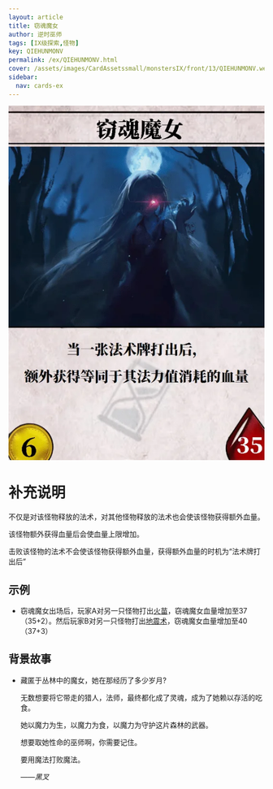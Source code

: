 ```yaml
---
layout: article
title: 窃魂魔女
author: 逆时巫师
tags: [IX级探索,怪物]
key: QIEHUNMONV
permalink: /ex/QIEHUNMONV.html
cover: /assets/images/CardAssetssmall/monstersIX/front/13/QIEHUNMONV.webp
sidebar:
  nav: cards-ex
---
```

![](/assets/images/CardAssets/monstersIX/front/13/QIEHUNMONV.webp)

# 补充说明
不仅是对该怪物释放的法术，对其他怪物释放的法术也会使该怪物获得额外血量。

该怪物额外获得血量后会使血量上限增加。

击败该怪物的法术不会使该怪物获得额外血量，获得额外血量的时机为“法术牌打出后”

## 示例

* 窃魂魔女出场后，玩家A对另一只怪物打出[火苗](/tr/HUIXIANG.html)，窃魂魔女血量增加至37（35+2）。然后玩家B对另一只怪物打出[地震术](/tr/DIZHENGSHU.html)，窃魂魔女血量增加至40（37+3）

## 背景故事

* 藏匿于丛林中的魔女，她在那经历了多少岁月?

  无数想要将它带走的猎人，法师，最终都化成了灵魂，成为了她赖以存活的吃食。

  她以魔力为生，以魔力为食，以魔力为守护这片森林的武器。

  想要取她性命的巫师啊，你需要记住。

  要用魔法打败魔法。

    *——黑叉*
